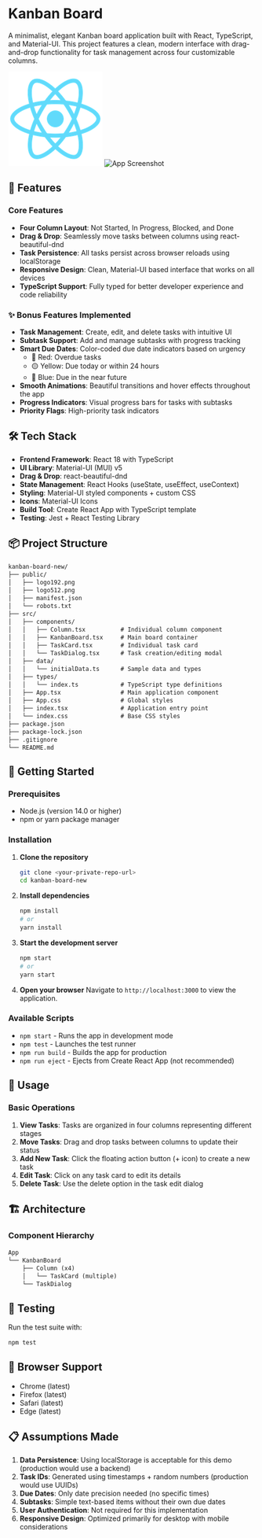 # Kanban Board

A minimalist, elegant Kanban board application built with React, TypeScript, and Material-UI. This project features a clean, modern interface with drag-and-drop functionality for task management across four customizable columns.

![Kanban Board Screenshot](./public/logo192.png)
![App Screenshot](https://raw.githubusercontent.com/username/repo/main/assets/screenshot.png)

## 🚀 Features

### Core Features
- **Four Column Layout**: Not Started, In Progress, Blocked, and Done
- **Drag & Drop**: Seamlessly move tasks between columns using react-beautiful-dnd
- **Task Persistence**: All tasks persist across browser reloads using localStorage
- **Responsive Design**: Clean, Material-UI based interface that works on all devices
- **TypeScript Support**: Fully typed for better developer experience and code reliability

### ✨ Bonus Features Implemented
- **Task Management**: Create, edit, and delete tasks with intuitive UI
- **Subtask Support**: Add and manage subtasks with progress tracking
- **Smart Due Dates**: Color-coded due date indicators based on urgency
  - 🔴 Red: Overdue tasks
  - 🟡 Yellow: Due today or within 24 hours
  - 🔵 Blue: Due in the near future
- **Smooth Animations**: Beautiful transitions and hover effects throughout the app
- **Progress Indicators**: Visual progress bars for tasks with subtasks
- **Priority Flags**: High-priority task indicators

## 🛠️ Tech Stack

- **Frontend Framework**: React 18 with TypeScript
- **UI Library**: Material-UI (MUI) v5
- **Drag & Drop**: react-beautiful-dnd
- **State Management**: React Hooks (useState, useEffect, useContext)
- **Styling**: Material-UI styled components + custom CSS
- **Icons**: Material-UI Icons
- **Build Tool**: Create React App with TypeScript template
- **Testing**: Jest + React Testing Library

## 📦 Project Structure

```
kanban-board-new/
├── public/
│   ├── logo192.png
│   ├── logo512.png
│   ├── manifest.json
│   └── robots.txt
├── src/
│   ├── components/
│   │   ├── Column.tsx          # Individual column component
│   │   ├── KanbanBoard.tsx     # Main board container
│   │   ├── TaskCard.tsx        # Individual task card
│   │   └── TaskDialog.tsx      # Task creation/editing modal
│   ├── data/
│   │   └── initialData.ts      # Sample data and types
│   ├── types/
│   │   └── index.ts            # TypeScript type definitions
│   ├── App.tsx                 # Main application component
│   ├── App.css                 # Global styles
│   ├── index.tsx               # Application entry point
│   └── index.css               # Base CSS styles
├── package.json
├── package-lock.json
├── .gitignore
└── README.md
```

## 🚀 Getting Started

### Prerequisites
- Node.js (version 14.0 or higher)
- npm or yarn package manager

### Installation

1. **Clone the repository**
   ```bash
   git clone <your-private-repo-url>
   cd kanban-board-new
   ```

2. **Install dependencies**
   ```bash
   npm install
   # or
   yarn install
   ```

3. **Start the development server**
   ```bash
   npm start
   # or
   yarn start
   ```

4. **Open your browser**
   Navigate to `http://localhost:3000` to view the application.

### Available Scripts

- `npm start` - Runs the app in development mode
- `npm test` - Launches the test runner
- `npm run build` - Builds the app for production
- `npm run eject` - Ejects from Create React App (not recommended)

## 🎯 Usage

### Basic Operations
1. **View Tasks**: Tasks are organized in four columns representing different stages
2. **Move Tasks**: Drag and drop tasks between columns to update their status
3. **Add New Task**: Click the floating action button (+ icon) to create a new task
4. **Edit Task**: Click on any task card to edit its details
5. **Delete Task**: Use the delete option in the task edit dialog



## 🏗️ Architecture

### Component Hierarchy
```
App
└── KanbanBoard
    ├── Column (x4)
    │   └── TaskCard (multiple)
    └── TaskDialog
```




## 🧪 Testing

Run the test suite with:
```bash
npm test
```



## 📱 Browser Support

- Chrome (latest)
- Firefox (latest)
- Safari (latest)
- Edge (latest)



## 📋 Assumptions Made

1. **Data Persistence**: Using localStorage is acceptable for this demo (production would use a backend)
2. **Task IDs**: Generated using timestamps + random numbers (production would use UUIDs)
3. **Due Dates**: Only date precision needed (no specific times)
4. **Subtasks**: Simple text-based items without their own due dates
5. **User Authentication**: Not required for this implementation
6. **Responsive Design**: Optimized primarily for desktop with mobile considerations

#

